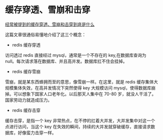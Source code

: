 # 缓存穿透、雪崩和击穿

[经常被提到的缓存穿透、雪崩和击穿到底是什么](https://segmentfault.com/a/1190000037782785)

这篇文章很通俗易懂地介绍了这三个概念：

* redis 缓存穿透

访问透过 redis 直接经过 mysql，通常是一个不存在的 key,在数据库查询为 null。每次请求落在数据库、并且高并发。数据库扛不住会挂掉。

* redis 缓存雪崩

雪崩，就是某东西蜂拥而至的意思，像雪崩一样。在这里，就是 redis 缓存集体大规模集体失效，在高并发情况下突然使得 key 大规模访问 mysql，使得数据库崩掉。可以想象下国家人口老年化。以后那天人集中在 70-80 岁，就没人干活了。国家劳动力就造成压力。

* redis 缓存击穿

缓存击穿，是指一个 key 非常热点，在不停的扛着大并发，大并发集中对这一个点进行访问，当这个 key 在失效的瞬间，持续的大并发就穿破缓存，直接请求数据库，好像蛮力击穿一样。
